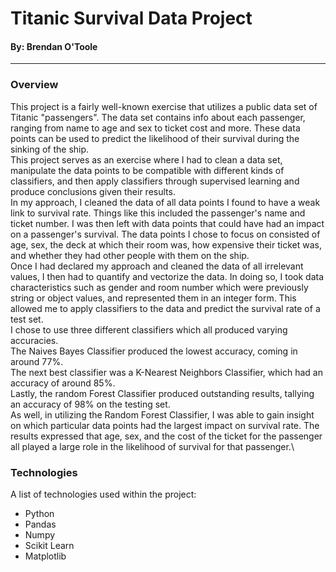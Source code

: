 # Titanic Survival Data Project
#### By: Brendan O'Toole
***
### Overview
This project is a fairly well-known exercise that utilizes a public data set of Titanic "passengers". The data set contains info about each passenger, ranging from name to age and sex to ticket cost and more. These data points can be used to predict the likelihood of their survival during the sinking of the ship.\
This project serves as an exercise where I had to clean a data set, manipulate the data points to be compatible with different kinds of classifiers, and then apply classifiers through supervised learning and produce conclusions given their results.\
In my approach, I cleaned the data of all data points I found to have a weak link to survival rate. Things like this included the passenger's name and ticket number. I was then left with data points that could have had an impact on a passenger's survival. The data points I chose to focus on consisted of age, sex, the deck at which their room was, how expensive their ticket was, and whether they had other people with them on the ship.\
Once I had declared my approach and cleaned the data of all irrelevant values, I then had to quantify and vectorize the data. In doing so, I took data characteristics such as gender and room number which were previously string or object values, and represented them in an integer form. This allowed me to apply classifiers to the data and predict the survival rate of a test set.\
I chose to use three different classifiers which all produced varying accuracies.\
The Naives Bayes Classifier produced the lowest accuracy, coming in around 77%.\
The next best classifier was a K-Nearest Neighbors Classifier, which had an accuracy of around 85%.\
Lastly, the random Forest Classifier produced outstanding results, tallying an accuracy of 98% on the testing set.\
As well, in utilizing the Random Forest Classifier, I was able to gain insight on which particular data points had the largest impact on survival rate. The results expressed that age, sex, and the cost of the ticket for the passenger all played a large role in the likelihood of survival for that passenger.\

### Technologies
A list of technologies used within the project:
* Python
* Pandas
* Numpy
* Scikit Learn
* Matplotlib
